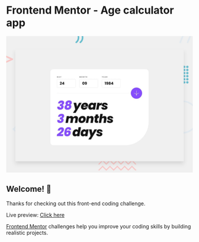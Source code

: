 # Frontend Mentor - Age calculator app

![Design preview for the Age calculator app coding challenge](./design/desktop-preview.jpg)

## Welcome! 👋

Thanks for checking out this front-end coding challenge.

Live preview: [Click here](https://carniel-carl.github.io/age-calculator/)

[Frontend Mentor](https://www.frontendmentor.io) challenges help you improve your coding skills by building realistic projects.

